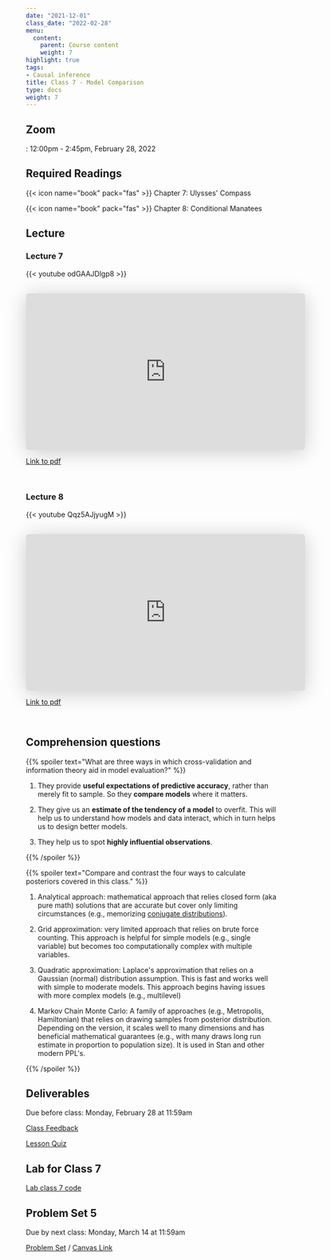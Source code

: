 ```yaml
---
date: "2021-12-01"
class_date: "2022-02-28"
menu:
  content:
    parent: Course content
    weight: 7
highlight: true
tags:
- Causal inference
title: Class 7 - Model Comparison
type: docs
weight: 7
---
```


## Zoom

<a href="https://uncc.zoom.us/j/93339403054"><i class="fas fa-video fa-lg"></i></a>: 12:00pm - 2:45pm, February 28, 2022

## Required Readings

{{< icon name="book" pack="fas" >}} Chapter 7: Ulysses' Compass

{{< icon name="book" pack="fas" >}} Chapter 8: Conditional Manatees


<!--more-->

## Lecture

### Lecture 7

{{< youtube odGAAJDlgp8 >}}

<br>

<iframe class="speakerdeck-iframe" frameborder="0" src="https://speakerdeck.com/player/9f57deff04ac470d95ff9c8b34abb8f6" title="Statistical Rethinking 2022 Lecture 07" allowfullscreen="true" mozallowfullscreen="true" webkitallowfullscreen="true" style="border: 0px; background: padding-box padding-box rgba(0, 0, 0, 0.1); margin: 0px; padding: 0px; border-radius: 6px; box-shadow: rgba(0, 0, 0, 0.2) 0px 5px 40px; width: 560px; height: 314px;" data-ratio="1.78343949044586"></iframe>

[Link to pdf](https://files.speakerdeck.com/presentations/9f57deff04ac470d95ff9c8b34abb8f6/Lecture_07-overfitting.pdf)

<br>

### Lecture 8

{{< youtube Qqz5AJjyugM >}}

<br>

<iframe class="speakerdeck-iframe" frameborder="0" src="https://speakerdeck.com/player/cc59c28f5c974674a0745eb48d54d693" title="Statistical Rethinking 2022 Lecture 08" allowfullscreen="true" mozallowfullscreen="true" webkitallowfullscreen="true" style="border: 0px; background: padding-box padding-box rgba(0, 0, 0, 0.1); margin: 0px; padding: 0px; border-radius: 6px; box-shadow: rgba(0, 0, 0, 0.2) 0px 5px 40px; width: 560px; height: 314px;" data-ratio="1.78343949044586"></iframe>

[Link to pdf](https://files.speakerdeck.com/presentations/cc59c28f5c974674a0745eb48d54d693/Lecture_08.pdf)

<br>

## Comprehension questions

{{% spoiler text="What are three ways in which cross-validation and information theory aid in model evaluation?" %}}

1. They provide **useful expectations of predictive accuracy**, rather than merely fit to sample. So they **compare models** where it matters. 

2. They give us an **estimate of the tendency of a model** to overfit. This will help us to understand how models and data interact, which in turn helps us to design better models.

3. They help us to spot **highly influential observations**.

{{% /spoiler %}}

{{% spoiler text="Compare and contrast the four ways to calculate posteriors covered in this class." %}}

1. Analytical approach: mathematical approach that relies closed form (aka pure math) solutions that are accurate but cover only limiting circumstances (e.g., memorizing [conjugate distributions](https://en.wikipedia.org/wiki/Conjugate_prior#Table_of_conjugate_distributions)).

2. Grid approximation: very limited approach that relies on brute force counting. This approach is helpful for simple models (e.g., single variable) but becomes too computationally complex with multiple variables.

3. Quadratic approximation: Laplace's approximation that relies on a Gaussian (normal) distribution assumption. This is fast and works well with simple to moderate models. This approach begins having issues with more complex models (e.g., multilevel)

4. Markov Chain Monte Carlo: A family of approaches (e.g., Metropolis, Hamiltonian) that relies on drawing samples from posterior distribution. Depending on the version, it scales well to many dimensions and has beneficial mathematical guarantees (e.g., with many draws long run estimate in proportion to population size). It is used in Stan and other modern PPL's.

{{% /spoiler %}}

## Deliverables

Due before class: Monday, February 28 at 11:59am 

<a href="https://forms.gle/zMipNzav3BCL3Rwy9"><i class="fas fa-comment fa-lg"></i>  Class Feedback</a>

<a href="https://uncc.instructure.com/courses/171000/quizzes/331405"><i class="fas fa-question fa-lg"></i>  Lesson Quiz</a>

## Lab for Class 7

[Lab class 7 code](../../lab/07-class)

## Problem Set 5

Due by next class: Monday, March 14 at 11:59am

<a href="https://dsba6010-spring2022.netlify.app/assignment/05-problem-set"><i class="fas fa-pencil-ruler fa-lg"></i>  Problem Set</a> / [Canvas Link](https://uncc.instructure.com/courses/171000/assignments/1415462)
